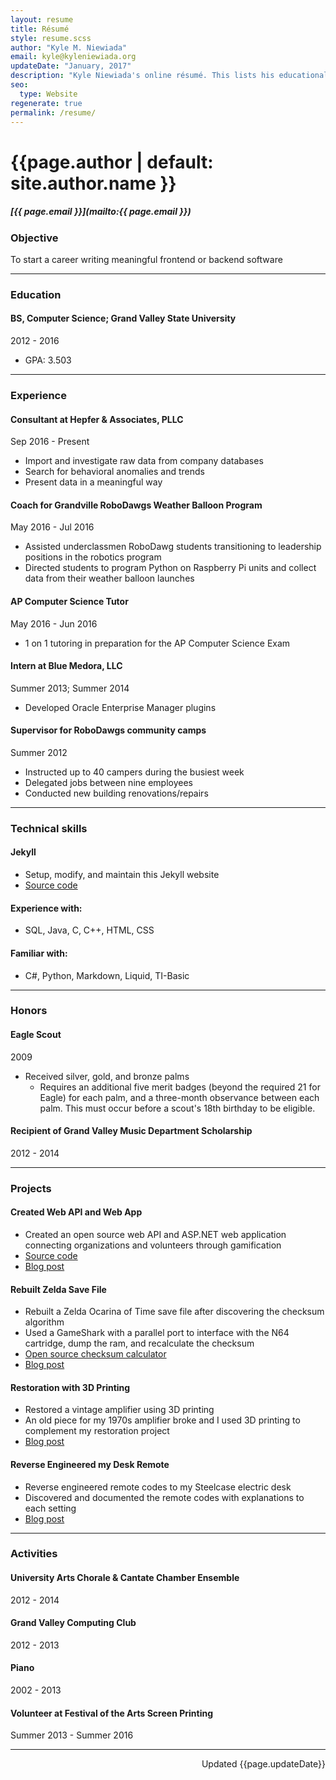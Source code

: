 ```yaml
---
layout: resume
title: Résumé
style: resume.scss
author: "Kyle M. Niewiada"
email: kyle@kyleniewiada.org
updateDate: "January, 2017"
description: "Kyle Niewiada's online résumé. This lists his educational background, career, and highlights projects from his blog."
seo:
  type: Website
regenerate: true
permalink: /resume/
---
```


# {{page.author | default: site.author.name }}

##### [{{ page.email }}](mailto:{{ page.email }})


### Objective

To start a career writing meaningful frontend or backend software

---

### Education

#### BS, Computer Science; Grand Valley State University

<div class="date">2012 - 2016</div>

- GPA: 3.503

---

### Experience

#### Consultant at Hepfer & Associates, PLLC

<div class="date">Sep 2016 - Present</div>

- Import and investigate raw data from company databases
- Search for behavioral anomalies and trends
- Present data in a meaningful way

#### Coach for Grandville RoboDawgs Weather Balloon Program

<div class="date">May 2016 - Jul 2016</div>


- Assisted underclassmen RoboDawg students transitioning to leadership positions in the robotics program
- Directed students to program Python on Raspberry Pi units and collect data from their weather balloon launches

#### AP Computer Science Tutor

<div class="date">May 2016 - Jun 2016</div>

- 1 on 1 tutoring in preparation for the AP Computer Science Exam

#### Intern at Blue Medora, LLC

<div class="date">Summer 2013; Summer 2014</div>

- Developed Oracle Enterprise Manager plugins

#### Supervisor for RoboDawgs community camps

<div class="date">Summer 2012</div>

- Instructed up to 40 campers during the busiest week
- Delegated jobs between nine employees
- Conducted new building renovations/repairs

---

### Technical skills

#### Jekyll

- Setup, modify, and maintain this Jekyll website
- [Source code](https://github.com/aav7fl/aav7fl.github.io)

#### Experience with:

- SQL, Java, C, C++, HTML, CSS

#### Familiar with:

- C#, Python, Markdown, Liquid, TI-Basic

---

### Honors

#### Eagle Scout

<div class="date">2009</div>

- Received silver, gold, and bronze palms
  - Requires an additional five merit badges (beyond the required 21 for Eagle) for each palm, and a three-month observance between each palm. This must occur before a scout's 18th birthday to be eligible.

#### Recipient of Grand Valley Music Department Scholarship

<div class="date">2012 - 2014</div>

---

### Projects

#### Created Web API and Web App

- Created an open source web API and ASP.NET web application connecting organizations and volunteers through gamification
- [Source code](https://github.com/aav7fl/GVSU-capstone-project)
- [Blog post](/blog/2016/04/charma-gamifying-volunteer-process/)

#### Rebuilt Zelda Save File

- Rebuilt a Zelda Ocarina of Time save file after discovering the checksum algorithm
- Used a GameShark with a parallel port to interface with the N64 cartridge, dump the ram, and recalculate the checksum
- [Open source checksum calculator](https://github.com/Vi1i/OcarinaChecksumChecker)
- [Blog post](/blog/2015/04/transferring-n64-saves/)

#### Restoration with 3D Printing

- Restored a vintage amplifier using 3D printing
- An old piece for my 1970s amplifier broke and I used 3D printing to complement my restoration project
- [Blog post](/blog/2013/09/restoring-vintage-with-3d-printing/)


#### Reverse Engineered my Desk Remote

- Reverse engineered remote codes to my Steelcase electric desk
- Discovered and documented the remote codes with explanations to each setting
- [Blog post](/blog/2015/08/reverse-engineering-my-steelcase-desk/)

---

### Activities

#### University Arts Chorale & Cantate Chamber Ensemble

<div class="date">2012 - 2014</div>

#### Grand Valley Computing Club

<div class="date">2012 - 2013</div>

#### Piano

<div class="date">2002 - 2013</div>

#### Volunteer at Festival of the Arts Screen Printing

<div class="date">Summer 2013 - Summer 2016</div>

---

<p style="text-align:right;">Updated {{page.updateDate}}</p>
